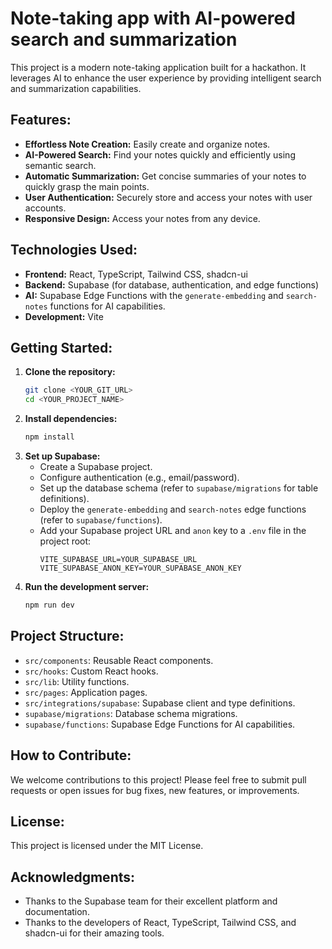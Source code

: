 # Note-taking app with AI-powered search and summarization

This project is a modern note-taking application built for a hackathon. It leverages AI to enhance the user experience by providing intelligent search and summarization capabilities.

## Features:

- **Effortless Note Creation:** Easily create and organize notes.
- **AI-Powered Search:** Find your notes quickly and efficiently using semantic search.
- **Automatic Summarization:** Get concise summaries of your notes to quickly grasp the main points.
- **User Authentication:** Securely store and access your notes with user accounts.
- **Responsive Design:** Access your notes from any device.

## Technologies Used:

- **Frontend:** React, TypeScript, Tailwind CSS, shadcn-ui
- **Backend:** Supabase (for database, authentication, and edge functions)
- **AI:** Supabase Edge Functions with the `generate-embedding` and `search-notes` functions for AI capabilities.
- **Development:** Vite

## Getting Started:

1. **Clone the repository:**
   ```bash
   git clone <YOUR_GIT_URL>
   cd <YOUR_PROJECT_NAME>
   ```
2. **Install dependencies:**
   ```bash
   npm install
   ```
3. **Set up Supabase:**
   - Create a Supabase project.
   - Configure authentication (e.g., email/password).
   - Set up the database schema (refer to `supabase/migrations` for table definitions).
   - Deploy the `generate-embedding` and `search-notes` edge functions (refer to `supabase/functions`).
   - Add your Supabase project URL and `anon` key to a `.env` file in the project root:
     ```env
     VITE_SUPABASE_URL=YOUR_SUPABASE_URL
     VITE_SUPABASE_ANON_KEY=YOUR_SUPABASE_ANON_KEY
     ```
4. **Run the development server:**
   ```bash
   npm run dev
   ```

## Project Structure:

- `src/components`: Reusable React components.
- `src/hooks`: Custom React hooks.
- `src/lib`: Utility functions.
- `src/pages`: Application pages.
- `src/integrations/supabase`: Supabase client and type definitions.
- `supabase/migrations`: Database schema migrations.
- `supabase/functions`: Supabase Edge Functions for AI capabilities.

## How to Contribute:

We welcome contributions to this project! Please feel free to submit pull requests or open issues for bug fixes, new features, or improvements.

## License:

This project is licensed under the MIT License.

## Acknowledgments:

- Thanks to the Supabase team for their excellent platform and documentation.
- Thanks to the developers of React, TypeScript, Tailwind CSS, and shadcn-ui for their amazing tools.
